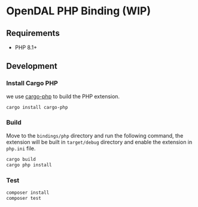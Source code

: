 # OpenDAL PHP Binding (WIP)

## Requirements

* PHP 8.1+

## Development

### Install Cargo PHP

we use [cargo-php](https://davidcole1340.github.io/ext-php-rs/getting-started/hello_world.html) to build the PHP extension.

```bash
cargo install cargo-php
```

### Build

Move to the `bindings/php` directory and run the following command, the extension will be built in `target/debug` directory and enable the extension in `php.ini` file.

```bash
cargo build
cargo php install
```

### Test

```bash
composer install
composer test
```

